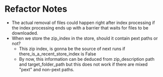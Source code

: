# Refactor Notes

- The actual removal of files could happen right after index processing if the index processing ends up with a barrier that waits for files to be downloaded.
- When we store the zip_index in the store, should it contain pext paths or not?
  - This zip index, is gonna be the source of next runs if there_is_a_recent_store_index is False
  - By now, this information can be deduced from zip_description path and target_folder_path but this does not work if there are mixed "pext" and non-pext paths.